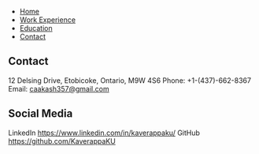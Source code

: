 - [Home](index.markdown)
- [Work Experience](work.markdown)
- [Education](education.markdown)
- [Contact](contact.markdown)

## Contact

12 Delsing Drive, Etobicoke, Ontario, M9W 4S6
Phone: +1-(437)-662-8367
Email: caakash357@gmail.com

## Social Media

LinkedIn https://www.linkedin.com/in/kaverappaku/
GitHub https://github.com/KaverappaKU
